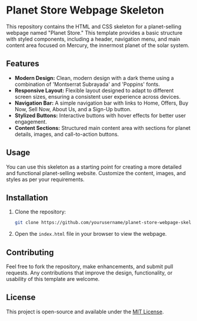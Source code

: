 # Planet Store Webpage Skeleton

This repository contains the HTML and CSS skeleton for a planet-selling webpage named "Planet Store." This template provides a basic structure with styled components, including a header, navigation menu, and main content area focused on Mercury, the innermost planet of the solar system.

## Features

- **Modern Design:** Clean, modern design with a dark theme using a combination of 'Montserrat Subrayada' and 'Poppins' fonts.
- **Responsive Layout:** Flexible layout designed to adapt to different screen sizes, ensuring a consistent user experience across devices.
- **Navigation Bar:** A simple navigation bar with links to Home, Offers, Buy Now, Sell Now, About Us, and a Sign-Up button.
- **Stylized Buttons:** Interactive buttons with hover effects for better user engagement.
- **Content Sections:** Structured main content area with sections for planet details, images, and call-to-action buttons.

## Usage

You can use this skeleton as a starting point for creating a more detailed and functional planet-selling website. Customize the content, images, and styles as per your requirements.

## Installation

1. Clone the repository:
    ```sh
    git clone https://github.com/yourusername/planet-store-webpage-skeleton.git
    ```
2. Open the `index.html` file in your browser to view the webpage.

## Contributing

Feel free to fork the repository, make enhancements, and submit pull requests. Any contributions that improve the design, functionality, or usability of this template are welcome.

## License

This project is open-source and available under the [MIT License](LICENSE).

